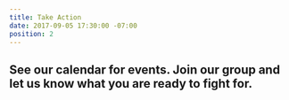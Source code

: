 ```yaml
---
title: Take Action
date: 2017-09-05 17:30:00 -07:00
position: 2
---
```


## See our calendar for events.  Join our group and let us know what you are ready to fight for. 